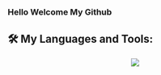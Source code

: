 ### Hello Welcome My Github
## 🛠️ My Languages and Tools:
<p align="center">
  <a href="https://skillicons.dev">
    <img src="https://skillicons.dev/icons?i=python,fastapi,django,flask,js,ts,vue,java,springboot,mysql,git,docker" />
  </a>
</p>
